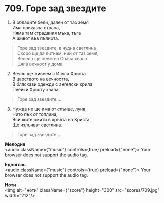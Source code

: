 # 709. Горе зад звездите

1. В облаците бели, далеч от таз земя  
Има приказна страна,  
Няма там страдания мъка, тъга  
А живот във пълнота.  

> Горе зад звездите, в чудна светлина  
> Скоро ще да литнем, ний от таз земя,  
> Весело ще пеем на Спаса хвала  
> Цяла вечност у дома.  

2. Вечно ще живеем с Исуса Христа  
В царството на вечността,  
В бляскави одежди с ангелски крила  
Пеейки Христу хвала.  

> Горе зад звездите ...  

3. Нужда не ще има от слънце, луна,  
Нито пък от топлина,  
Всичките омити в кръвта на Христа  
Ще излъчват светлина.  

> Горе зад звездите ...

**Мелодия**  
<audio className={"music"} controls={true} preload={"none"}>
    <source src="mp3/709.mp3" type="audio/mpeg"/>
    Your browser does not support the audio tag.
</audio>

**Едноглас**  
<audio className={"music"} controls={true} preload={"none"}>
    <source src="transp/709.mp3" type="audio/mpeg"/>
    Your browser does not support the audio tag.
</audio>

**Ноти**  
<img alt="ноти" className={"score"} height="300" src="scores/709.jpg" width="212"/>
